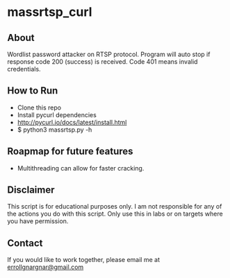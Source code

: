 # massrtsp_curl

## About
Wordlist password attacker on RTSP protocol. Program will auto stop if response code 200 (success) is received. Code 401 means invalid credentials.

## How to Run
- Clone this repo
- Install pycurl dependencies
-   http://pycurl.io/docs/latest/install.html
- $ python3 massrtsp.py -h

## Roapmap for future features
- Multithreading can allow for faster cracking. 

## Disclaimer
This script is for educational purposes only. I am not responsible for any of the actions you do with this script. Only use this in labs or on targets where you have permission. 

## Contact
If you would like to work together, please email me at errollgnargnar@gmail.com
